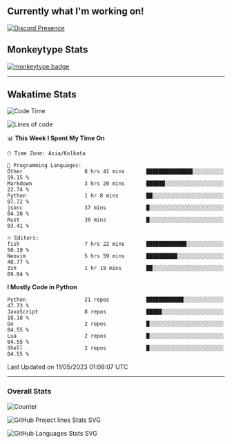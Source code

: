 ## Currently what I'm working on!
[![Discord Presence](https://lanyard.cnrad.dev/api/534981034400284712)](https://discord.com/users/534981034400284712)

## Monkeytype Stats
[![monkeytype.badge]][monkeytype]

---

## Wakatime Stats
<!--START_SECTION:waka-->
![Code Time](http://img.shields.io/badge/Code%20Time-654%20hrs%2031%20mins-blue)

![Lines of code](https://img.shields.io/badge/From%20Hello%20World%20I%27ve%20Written-3.4%20million%20lines%20of%20code-blue)

📊 **This Week I Spent My Time On** 

```text
🕑︎ Time Zone: Asia/Kolkata

💬 Programming Languages: 
Other                    8 hrs 41 mins       ███████████████░░░░░░░░░░   59.15 % 
Markdown                 3 hrs 20 mins       ██████░░░░░░░░░░░░░░░░░░░   22.74 % 
Python                   1 hr 8 mins         ██░░░░░░░░░░░░░░░░░░░░░░░   07.72 % 
jsonc                    37 mins             █░░░░░░░░░░░░░░░░░░░░░░░░   04.28 % 
Rust                     30 mins             █░░░░░░░░░░░░░░░░░░░░░░░░   03.41 % 

🔥 Editors: 
fish                     7 hrs 22 mins       █████████████░░░░░░░░░░░░   50.19 % 
Neovim                   5 hrs 59 mins       ██████████░░░░░░░░░░░░░░░   40.77 % 
Zsh                      1 hr 19 mins        ██░░░░░░░░░░░░░░░░░░░░░░░   09.04 % 
```

**I Mostly Code in Python** 

```text
Python                   21 repos            ████████████░░░░░░░░░░░░░   47.73 % 
JavaScript               8 repos             █████░░░░░░░░░░░░░░░░░░░░   18.18 % 
Go                       2 repos             █░░░░░░░░░░░░░░░░░░░░░░░░   04.55 % 
Lua                      2 repos             █░░░░░░░░░░░░░░░░░░░░░░░░   04.55 % 
Shell                    2 repos             █░░░░░░░░░░░░░░░░░░░░░░░░   04.55 % 
```




 Last Updated on 11/05/2023 01:08:07 UTC
<!--END_SECTION:waka-->
---

### Overall Stats

<img src="https://moe-counter.glitch.me/get/@Dhanus3133?theme=rule34" alt="Counter" />

![GitHub Project lines Stats SVG](https://api.githubtrends.io/user/svg/Dhanus3133/repos?time_range=one_year&include_private=True&loc_metric=changed&group=private&theme=dark)

![GitHub Languages Stats SVG](https://api.githubtrends.io/user/svg/Dhanus3133/langs?time_range=one_year&include_private=True&loc_metric=changed&compact=True&theme=dark)


[monkeytype.badge]: https://img.shields.io/endpoint?style=for-the-badge&url=https%3A%2F%2Fmonkeytype-badge-vhd5lan7mmhz.runkit.sh%3Fmessage%3D126wpm%26label%3Dmonkeytype%26logoVariant%3Done
[monkeytype]: https://monkeytype.com/profile/dhanus
